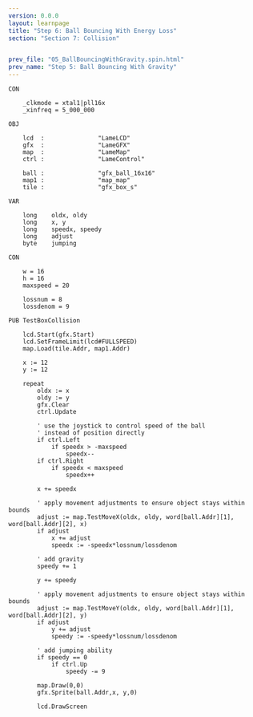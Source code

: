 ```yaml
---
version: 0.0.0
layout: learnpage
title: "Step 6: Ball Bouncing With Energy Loss"
section: "Section 7: Collision"


prev_file: "05_BallBouncingWithGravity.spin.html"
prev_name: "Step 5: Ball Bouncing With Gravity"
---
```


    CON

        _clkmode = xtal1|pll16x
        _xinfreq = 5_000_000

    OBJ

        lcd  :               "LameLCD"
        gfx  :               "LameGFX"
        map  :               "LameMap"
        ctrl :               "LameControl"

        ball :               "gfx_ball_16x16"
        map1 :               "map_map"
        tile :               "gfx_box_s"

    VAR

        long    oldx, oldy
        long    x, y
        long    speedx, speedy
        long    adjust
        byte    jumping

    CON

        w = 16
        h = 16
        maxspeed = 20

        lossnum = 8
        lossdenom = 9

    PUB TestBoxCollision

        lcd.Start(gfx.Start)
        lcd.SetFrameLimit(lcd#FULLSPEED)
        map.Load(tile.Addr, map1.Addr)

        x := 12
        y := 12

        repeat
            oldx := x
            oldy := y
            gfx.Clear
            ctrl.Update

            ' use the joystick to control speed of the ball
            ' instead of position directly
            if ctrl.Left
                if speedx > -maxspeed
                    speedx--
            if ctrl.Right
                if speedx < maxspeed
                    speedx++

            x += speedx

            ' apply movement adjustments to ensure object stays within bounds
            adjust := map.TestMoveX(oldx, oldy, word[ball.Addr][1], word[ball.Addr][2], x)
            if adjust
                x += adjust
                speedx := -speedx*lossnum/lossdenom

            ' add gravity
            speedy += 1

            y += speedy

            ' apply movement adjustments to ensure object stays within bounds
            adjust := map.TestMoveY(oldx, oldy, word[ball.Addr][1], word[ball.Addr][2], y)
            if adjust
                y += adjust
                speedy := -speedy*lossnum/lossdenom

            ' add jumping ability
            if speedy == 0
                if ctrl.Up
                    speedy -= 9

            map.Draw(0,0)
            gfx.Sprite(ball.Addr,x, y,0)

            lcd.DrawScreen

